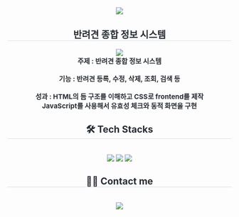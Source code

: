 <div align= "center">
    <img src="https://capsule-render.vercel.app/api?type=waving&color=auto&height=180&text=Dog%20Website%20Project&animation=fadeIn&fontColor=000000&fontSize=70" />
    </div>
    <div align= "center"> 
    <h2 style="border-bottom: 1px solid #d8dee4; color: #282d33;"> 반려견 종합 정보 시스템 </h2>  
        <img src="src/main/webapp/resources/img/개.png">
    <div style="font-weight: 700; font-size: 15px; text-align: center; color: #282d33;"> 주제 : 반려견 종합 정보 시스템<br><br>
      기능 : 반려견 등록, 수정, 삭제, 조회, 검색 등<br><br>
      성과 : HTML의 돔 구조를 이해하고 CSS로 frontend를 제작<br>
        JavaScript를 사용해서 유효성 체크와 동적 화면을 구현 </div> 
    </div>
    <div align= "center">
    <h2 style="border-bottom: 1px solid #d8dee4; color: #282d33;"> 🛠️ Tech Stacks </h2> <br> 
    <div style="margin: 0 auto; text-align: center;" align= "center"> <img src="https://img.shields.io/badge/HTML5-E34F26?style=plastic&logo=HTML5&logoColor=white">
          <img src="https://img.shields.io/badge/CSS3-1572B6?style=plastic&logo=CSS3&logoColor=white">
          <img src="https://img.shields.io/badge/Javascript-F7DF1E?style=plastic&logo=Javascript&logoColor=white">
          </div>
    </div>
    <div align= "center">
    <h2 style="border-bottom: 1px solid #d8dee4; color: #282d33;"> 🧑‍💻 Contact me </h2> <br> 
    <div align= "center"> <a href=a8b223@naver.com> <img src="https://img.shields.io/badge/Naver-03C75A?style=plastic&logo=Naver&logoColor=white&link=a8b223@naver.com"> </a>
          </div>  <br> 
    <div align= "center">  </div> 
    </div>
    
